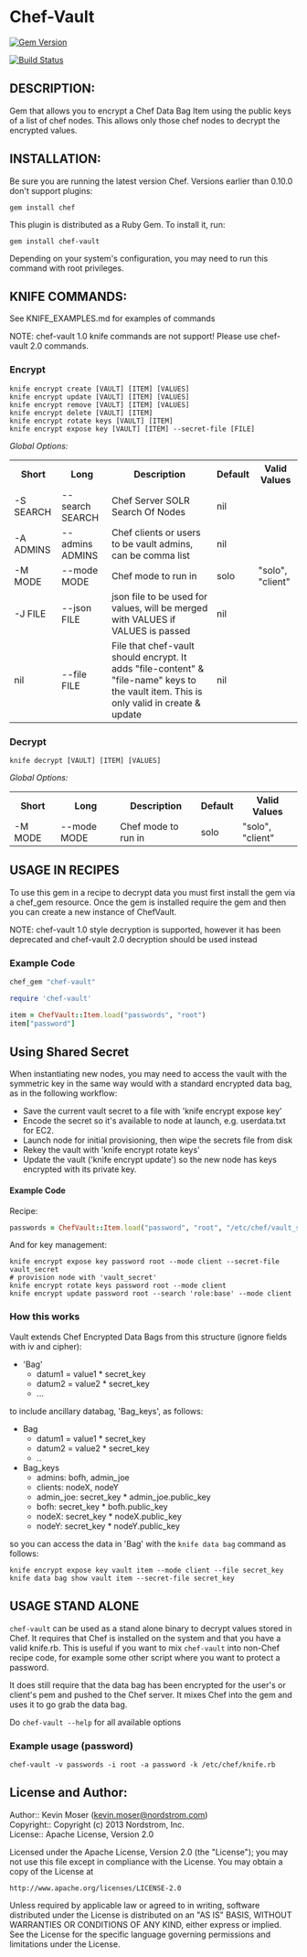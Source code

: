 # Chef-Vault
[![Gem Version](https://badge.fury.io/rb/chef-vault.png)](http://badge.fury.io/rb/chef-vault)

[![Build Status](https://travis-ci.org/Nordstrom/chef-vault.png?branch=master)](https://travis-ci.org/Nordstrom/chef-vault)

## DESCRIPTION:

Gem that allows you to encrypt a Chef Data Bag Item using the public keys of a list of chef nodes. This allows only those chef nodes to decrypt the encrypted values.

## INSTALLATION:

Be sure you are running the latest version Chef. Versions earlier than 0.10.0 don't support plugins:

    gem install chef

This plugin is distributed as a Ruby Gem. To install it, run:

    gem install chef-vault

Depending on your system's configuration, you may need to run this command with root privileges.

## KNIFE COMMANDS:
See KNIFE_EXAMPLES.md for examples of commands

NOTE: chef-vault 1.0 knife commands are not support!  Please use chef-vault 2.0 commands.

### Encrypt

    knife encrypt create [VAULT] [ITEM] [VALUES]
    knife encrypt update [VAULT] [ITEM] [VALUES]
    knife encrypt remove [VAULT] [ITEM] [VALUES]
    knife encrypt delete [VAULT] [ITEM]
    knife encrypt rotate keys [VAULT] [ITEM]
    knife encrypt expose key [VAULT] [ITEM] --secret-file [FILE]

<i>Global Options:</i>
<table>
  <tr>
    <th>Short</th>
    <th>Long</th>
    <th>Description</th>
    <th>Default</th>
    <th>Valid Values</th>
  </tr>
  <tr>
    <td>-S SEARCH</td>
    <td>--search SEARCH</td>
    <td>Chef Server SOLR Search Of Nodes</td>
    <td>nil</td>
    <td></td>
  </tr>
  <tr>
    <td>-A ADMINS</td>
    <td>--admins ADMINS</td>
    <td>Chef clients or users to be vault admins, can be comma list</td>
    <td>nil</td>
    <td></td>
  </tr>
  <tr>
    <td>-M MODE</td>
    <td>--mode MODE</td>
    <td>Chef mode to run in</td>
    <td>solo</td>
    <td>"solo", "client"</td>
  </tr>
  <tr>
    <td>-J FILE</td>
    <td>--json FILE</td>
    <td>json file to be used for values, will be merged with VALUES if VALUES is passed</td>
    <td>nil</td>
    <td></td>
  </tr>
  <tr>
    <td>nil</td>
    <td>--file FILE</td>
    <td>File that chef-vault should encrypt.  It adds "file-content" & "file-name" keys to the vault item.  This is only valid in create & update</td>
    <td>nil</td>
    <td></td>
</table>

### Decrypt

    knife decrypt [VAULT] [ITEM] [VALUES]

<i>Global Options:</i>
<table>
  <tr>
    <th>Short</th>
    <th>Long</th>
    <th>Description</th>
    <th>Default</th>
    <th>Valid Values</th>
  </tr>
  <tr>
    <td>-M MODE</td>
    <td>--mode MODE</td>
    <td>Chef mode to run in</td>
    <td>solo</td>
    <td>"solo", "client"</td>
  </tr>
</table>

## USAGE IN RECIPES

To use this gem in a recipe to decrypt data you must first install the gem via a chef_gem resource.  Once the gem is installed require the gem and then you can create a new instance of ChefVault.

NOTE: chef-vault 1.0 style decryption is supported, however it has been deprecated and chef-vault 2.0 decryption should be used instead

### Example Code

```ruby
chef_gem "chef-vault"

require 'chef-vault'

item = ChefVault::Item.load("passwords", "root")
item["password"]
```

## Using Shared Secret

When instantiating new nodes, you may need to access the vault
with the symmetric key in the same way would with a standard
encrypted data bag, as in the following workflow:

* Save the current vault secret to a file with 'knife encrypt expose key'
* Encode the secret so it's available to node at launch, e.g. userdata.txt for EC2.
* Launch node for initial provisioning, then wipe the secrets file from disk
* Rekey the vault with 'knife encrypt rotate keys'
* Update the vault ('knife encrypt update') so the new node has keys encrypted with its private key.

#### Example Code

Recipe:

```ruby
passwords = ChefVault::Item.load("password", "root", "/etc/chef/vault_secret")
```

And for key management:

```shell
knife encrypt expose key password root --mode client --secret-file vault_secret
# provision node with 'vault_secret'
knife encrypt rotate keys password root --mode client
knife encrypt update password root --search 'role:base' --mode client
```

### How this works

Vault extends Chef Encrypted Data Bags from this structure (ignore fields with iv and cipher):

* 'Bag'
  * datum1 = value1 * secret_key
  * datum2 = value2 * secret_key
  * ...

to include ancillary databag, 'Bag_keys', as follows:

* Bag
  * datum1 = value1 * secret_key
  * datum2 = value2 * secret_key
  * ..
* Bag_keys
  * admins: bofh, admin_joe
  * clients: nodeX, nodeY
  * admin_joe: secret_key * admin_joe.public_key
  * bofh: secret_key * bofh.public_key
  * nodeX: secret_key * nodeX.public_key
  * nodeY: secret_key * nodeY.public_key

so you can access the data in 'Bag' with the `knife data bag` command as follows:

```
knife encrypt expose key vault item --mode client --file secret_key
knife data bag show vault item --secret-file secret_key
```


## USAGE STAND ALONE

`chef-vault` can be used as a stand alone binary to decrypt values stored in Chef.  It requires that Chef is installed on the system and that you have a valid knife.rb.  This is useful if you want to mix `chef-vault` into non-Chef recipe code, for example some other script where you want to protect a password.

It does still require that the data bag has been encrypted for the user's or client's pem and pushed to the Chef server. It mixes Chef into the gem and uses it to go grab the data bag.

Do `chef-vault --help` for all available options

### Example usage (password)

    chef-vault -v passwords -i root -a password -k /etc/chef/knife.rb

## License and Author:

Author:: Kevin Moser (<kevin.moser@nordstrom.com>)  
Copyright:: Copyright (c) 2013 Nordstrom, Inc.  
License:: Apache License, Version 2.0  

Licensed under the Apache License, Version 2.0 (the "License");
you may not use this file except in compliance with the License.
You may obtain a copy of the License at

    http://www.apache.org/licenses/LICENSE-2.0

Unless required by applicable law or agreed to in writing, software
distributed under the License is distributed on an "AS IS" BASIS,
WITHOUT WARRANTIES OR CONDITIONS OF ANY KIND, either express or implied.
See the License for the specific language governing permissions and
limitations under the License.
